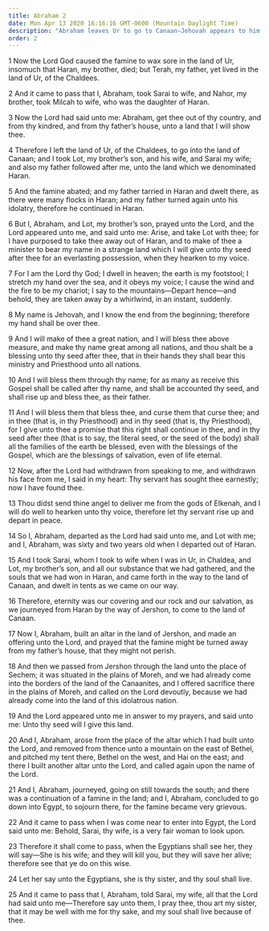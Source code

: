 ```yaml
---
title: Abraham 2
date: Mon Apr 13 2020 16:16:16 GMT-0600 (Mountain Daylight Time)
description: "Abraham leaves Ur to go to Canaan—Jehovah appears to him at Haran—All gospel blessings are promised to his seed and through his seed to all—He goes to Canaan and on to Egypt."
order: 2
---
```


1 Now the Lord God caused the famine to wax sore in the land of Ur, insomuch that Haran, my brother, died; but Terah, my father, yet lived in the land of Ur, of the Chaldees.

2 And it came to pass that I, Abraham, took Sarai to wife, and Nahor, my brother, took Milcah to wife, who was the daughter of Haran.

3 Now the Lord had said unto me: Abraham, get thee out of thy country, and from thy kindred, and from thy father’s house, unto a land that I will show thee.

4 Therefore I left the land of Ur, of the Chaldees, to go into the land of Canaan; and I took Lot, my brother’s son, and his wife, and Sarai my wife; and also my father followed after me, unto the land which we denominated Haran.

5 And the famine abated; and my father tarried in Haran and dwelt there, as there were many flocks in Haran; and my father turned again unto his idolatry, therefore he continued in Haran.

6 But I, Abraham, and Lot, my brother’s son, prayed unto the Lord, and the Lord appeared unto me, and said unto me: Arise, and take Lot with thee; for I have purposed to take thee away out of Haran, and to make of thee a minister to bear my name in a strange land which I will give unto thy seed after thee for an everlasting possession, when they hearken to my voice.

7 For I am the Lord thy God; I dwell in heaven; the earth is my footstool; I stretch my hand over the sea, and it obeys my voice; I cause the wind and the fire to be my chariot; I say to the mountains—Depart hence—and behold, they are taken away by a whirlwind, in an instant, suddenly.

8 My name is Jehovah, and I know the end from the beginning; therefore my hand shall be over thee.

9 And I will make of thee a great nation, and I will bless thee above measure, and make thy name great among all nations, and thou shalt be a blessing unto thy seed after thee, that in their hands they shall bear this ministry and Priesthood unto all nations.

10 And I will bless them through thy name; for as many as receive this Gospel shall be called after thy name, and shall be accounted thy seed, and shall rise up and bless thee, as their father.

11 And I will bless them that bless thee, and curse them that curse thee; and in thee (that is, in thy Priesthood) and in thy seed (that is, thy Priesthood), for I give unto thee a promise that this right shall continue in thee, and in thy seed after thee (that is to say, the literal seed, or the seed of the body) shall all the families of the earth be blessed, even with the blessings of the Gospel, which are the blessings of salvation, even of life eternal.

12 Now, after the Lord had withdrawn from speaking to me, and withdrawn his face from me, I said in my heart: Thy servant has sought thee earnestly; now I have found thee.

13 Thou didst send thine angel to deliver me from the gods of Elkenah, and I will do well to hearken unto thy voice, therefore let thy servant rise up and depart in peace.

14 So I, Abraham, departed as the Lord had said unto me, and Lot with me; and I, Abraham, was sixty and two years old when I departed out of Haran.

15 And I took Sarai, whom I took to wife when I was in Ur, in Chaldea, and Lot, my brother’s son, and all our substance that we had gathered, and the souls that we had won in Haran, and came forth in the way to the land of Canaan, and dwelt in tents as we came on our way.

16 Therefore, eternity was our covering and our rock and our salvation, as we journeyed from Haran by the way of Jershon, to come to the land of Canaan.

17 Now I, Abraham, built an altar in the land of Jershon, and made an offering unto the Lord, and prayed that the famine might be turned away from my father’s house, that they might not perish.

18 And then we passed from Jershon through the land unto the place of Sechem; it was situated in the plains of Moreh, and we had already come into the borders of the land of the Canaanites, and I offered sacrifice there in the plains of Moreh, and called on the Lord devoutly, because we had already come into the land of this idolatrous nation.

19 And the Lord appeared unto me in answer to my prayers, and said unto me: Unto thy seed will I give this land.

20 And I, Abraham, arose from the place of the altar which I had built unto the Lord, and removed from thence unto a mountain on the east of Bethel, and pitched my tent there, Bethel on the west, and Hai on the east; and there I built another altar unto the Lord, and called again upon the name of the Lord.

21 And I, Abraham, journeyed, going on still towards the south; and there was a continuation of a famine in the land; and I, Abraham, concluded to go down into Egypt, to sojourn there, for the famine became very grievous.

22 And it came to pass when I was come near to enter into Egypt, the Lord said unto me: Behold, Sarai, thy wife, is a very fair woman to look upon.

23 Therefore it shall come to pass, when the Egyptians shall see her, they will say—She is his wife; and they will kill you, but they will save her alive; therefore see that ye do on this wise.

24 Let her say unto the Egyptians, she is thy sister, and thy soul shall live.

25 And it came to pass that I, Abraham, told Sarai, my wife, all that the Lord had said unto me—Therefore say unto them, I pray thee, thou art my sister, that it may be well with me for thy sake, and my soul shall live because of thee.
